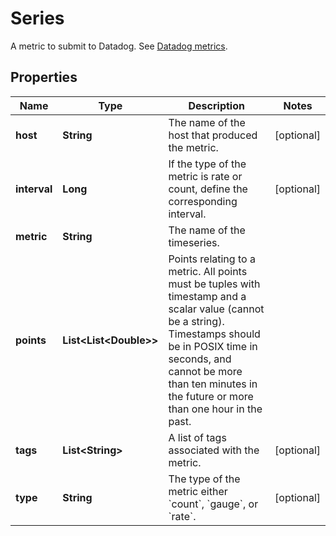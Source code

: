 

# Series

A metric to submit to Datadog. See [Datadog metrics](https://docs.datadoghq.com/developers/metrics/#custom-metrics-properties).

## Properties

Name | Type | Description | Notes
------------ | ------------- | ------------- | -------------
**host** | **String** | The name of the host that produced the metric. |  [optional]
**interval** | **Long** | If the type of the metric is rate or count, define the corresponding interval. |  [optional]
**metric** | **String** | The name of the timeseries. | 
**points** | **List&lt;List&lt;Double&gt;&gt;** | Points relating to a metric. All points must be tuples with timestamp and a scalar value (cannot be a string). Timestamps should be in POSIX time in seconds, and cannot be more than ten minutes in the future or more than one hour in the past. | 
**tags** | **List&lt;String&gt;** | A list of tags associated with the metric. |  [optional]
**type** | **String** | The type of the metric either &#x60;count&#x60;, &#x60;gauge&#x60;, or &#x60;rate&#x60;. |  [optional]



